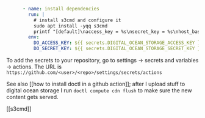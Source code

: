 ```yaml
      - name: install dependencies
        run: |
          # install s3cmd and configure it
          sudo apt install -yqq s3cmd
          printf "[default]\naccess_key = %s\nsecret_key = %s\nhost_base = nyc3.digitaloceanspaces.com\nhost_bucket = %%(bucket)s.nyc3.digitaloceanspaces.com" "$DO_ACCESS_KEY" "$DO_SECRET_KEY" > ~/.s3cfg
        env:
          DO_ACCESS_KEY: ${{ secrets.DIGITAL_OCEAN_STORAGE_ACCESS_KEY }}
          DO_SECRET_KEY: ${{ secrets.DIGITAL_OCEAN_STORAGE_SECRET_KEY }}
```

To add the secrets to your repository, go to settings -> secrets and variables -> actions. The URL is `https://github.com/<user>/<repo>/settings/secrets/actions`

See also [[how to install doctl in a github action]]; after I upload stuff to digital ocean storage I run `doctl compute cdn flush` to make sure the new content gets served.

[[s3cmd]]